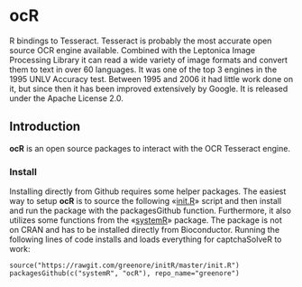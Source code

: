 ocR
===

R bindings to Tesseract. Tesseract is probably the most accurate open source OCR
engine available. Combined with the Leptonica Image Processing Library it can
read a wide variety of image formats and convert them to text in over 60 languages.
It was one of the top 3 engines in the 1995 UNLV Accuracy test. Between 1995
and 2006 it had little work done on it, but since then it has been improved
extensively by Google. It is released under the Apache License 2.0.


## Introduction
__ocR__ is an open source packages to interact with the OCR Tesseract engine.

### Install 

Installing directly from Github requires some helper packages. The easiest way to setup __ocR__ is to source the following «[init.R][1]» script and then install and run the package with the packagesGithub function. Furthermore, it also utilizes some functions from the «[systemR][2]» package. The package is not on CRAN and has to be installed directly from Bioconductor. Running the following lines of code installs and loads everything for captchaSolveR to work:

```
source("https://rawgit.com/greenore/initR/master/init.R")
packagesGithub(c("systemR", "ocR"), repo_name="greenore")
```

[1]: https://github.com/greenore/initR/blob/master/init.R
[2]: https://github.com/greenore/systemR
